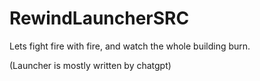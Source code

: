 # RewindLauncherSRC

Lets fight fire with fire, and watch the whole building burn.

(Launcher is mostly written by chatgpt)
